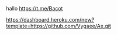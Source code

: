 hallo
https://t.me/Bacot

https://dashboard.heroku.com/new?template=https://github.com/Vygaee/Ae.git
